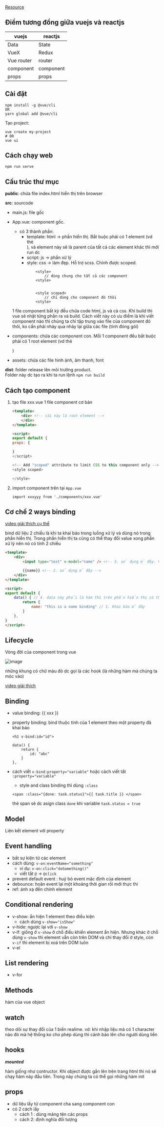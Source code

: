 [Resource](https://youtu.be/j97QtHf0CHY)

Điểm tương đồng giữa vuejs và reactjs
---

| vuejs | reactjs |
|---|---|
| Data | State |
| VueX | Redux |
| Vue router | router |
| component | component|
| props | props|


Cài đặt
---

```
npm install -g @vue/cli
OR
yarn global add @vue/cli
```

Tạo project:
```
vue create my-project
# OR
vue ui
```

Cách chạy web
---
`npm run serve`


Cấu trúc thư mục
---
**public**: chứa file index.html hiển thị trên browser

**src**: sourcode
 - main.js: file gốc
 - App.vue: component gốc. 
   - có 3 thành phần:
     - template: html -> phần hiển thị. Bắt buộc phải có 1 element (vd thẻ <div>), và element này sẽ là parent của tất cả các element khác thì mới run dc
     - script: js -> phần xử lý
     - style: css -> làm đẹp. Hỗ trợ scss. Chỉnh được scoped.
        ```
            <style>
                // dùng chung cho tất cả các component 
            <style>


            <style scoped>
                // chỉ dùng cho component đó thôi
            <style>
        ```

    1 file component bất kỳ đều chứa code html, js và cả css. Khi build thì vue sẽ nhặt từng phần ra và build. Cách viết này có ưu điểm là khi viết component nào thì chúng ta chỉ tập trung vào file của component đó thôi, ko cần phải nhảy qua nhảy lại giữa các file (tính đóng gói)

 - components: chứa các component con. Mỗi 1 component đều bắt buộc phải có 1 root element (vd thẻ <div>)
 - assets: chứa các file hình ảnh, âm thanh, font
  
**dist**: folder release lên môi trường product.  
    Folder này dc tạo ra khi ta run lệnh `npm run build`


Cách tạo component
---
1. tạo file xxx.vue
    1 file component cơ bản
    ```html
    <template>
        <div> <!-- cái này là root element -->
        </div>
    </template>

    <script>
    export default {
    props: {

    }
    </script>

    <!-- Add "scoped" attribute to limit CSS to this component only -->
    <style scoped>

    </style>

    ```

2. import component trên tại `App.vue`

    `import xxxyyy from './components/xxx.vue'`

Cơ chế 2 ways binding
---
[video giải thích cụ thể](https://youtu.be/j97QtHf0CHY?t=2458)


bind dữ liệu 2 chiều là khi ta khai báo trong luồng xử lý và dùng nó trong phần hiển thị. Trong phần hiển thị ta cũng có thể thay đổi value xong phần xử lý nên nó có tính 2 chiều

```html
<template>
    <div>
        <input type="text" v-model="name" /> <!-- 3. sử dụng ở đây. Và thẻ input nên nó có thể thay đổi giá trị của biến dc dùng trong v-model. v-model sẽ làm nhiệm vụ liên kết biến này vs biến mà chúng ta khai báo trong phần xử lý -->

        {{name}} <!-- 2. sử dụng ở đây -->
    </div>
</template>

<script>
export default {
    data() { // 4. data này phải là hàm thì trên phần hiển thị có thay đổi gì thì nó mới gọi hàm và cập nhật giá trị mới nhất dc. Hàm này luôn luôn trả về 1 object chứa các dữ liệu mà chúng ta cần
        return {
            name: "this is a name binding" // 1. khai báo ở đây
        }
    },
}
</script>
```

Lifecycle
---
Vòng đời của component trong vue

![image](https://dltqhkoxgn1gx.cloudfront.net/img/posts/how-to-use-lifecycle-hooks-in-vue3-1.png)

những khung có chữ màu đỏ dc gọi là các hook (là những hàm mà chúng ta móc vào)

[video giải thích](https://youtu.be/j97QtHf0CHY?t=3287)

Binding
---
 - value binding: {{ xxx }}
 - property binding: bind thuộc tính của 1 element theo một property đã khai báo
    ```
    <h1 v-bind:id="id">

    data() {
        return {
            id: "abc"
        }
    },
    ```

 - cách viết `v-bind:property="variable"` hoặc cách viết tắt `:property="variable"`
    - style and class binding thì dùng `:class`
    ```
    <span :class="{done: task.status}">{{ task.title }} </span> 
    ```
    thẻ span sẽ dc asign class `done` khi variable `task.status = true`

Model
---
Liên kết element với property

Event handling
---
 - bắt sự kiện từ các element
 - cách dùng: `v-on:eventName="something"`
    - ví dụ: `v-on:click="doSomething()"`
    - viết tắt `@` -> `@click`
 - prevent default event : huỷ bỏ event mặc định của element
 - debounce: hoãn event lại một khoảng thời gian rồi mới thực thi
 - ref: ánh xạ đến chính element

 Conditional rendering
 ---
 - v-show: ẩn hiện 1 element theo điều kiện
    - cách dùng `v-show="isShow"`
 - v-hide: ngược lại với `v-show`
 - v-if: giống ở `v-show` ở chỗ điều khiển element ẩn hiện. Nhưng khác ở chỗ dùng `v-show` thì element vẫn còn trên DOM và chỉ thay đổi ờ style, còn `v-if` thì element bị xoá trên DOM luôn
  - v-el

List rendering
---
 - v-for

Methods
---
hàm của vue object

watch
---
theo dõi sự thay đổi của 1 biến realime. 
vd: khi nhập liệu mà có 1 character nào đó mà hệ thống ko cho phép dùng thì cảnh báo lên cho người dùng liền


hooks
---
***mounted***

hàm giống như contructor. Khi object được gắn lên trên trang html thì nó sẽ chạy hàm này đầu tiên.
Trong này chúng ta có thể gọi những hàm init


props
---
 - dữ liệu lấy từ component cha sang component con
 - có 2 cách lấy
    - cách 1 : dùng mảng tên các props
    - cách 2: định nghĩa đối tượng
    




